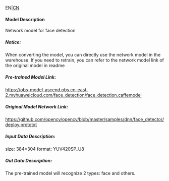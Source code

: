 EN|[CN](Readme_cn.md)
#### Model Description
Network model for face detection

##### Notice:
When converting the model, you can directly use the network model in the warehouse. If you need to retrain, you can refer to the network model link of the original model in readme

##### Pre-trained Model Link:
https://obs-model-ascend.obs.cn-east-2.myhuaweicloud.com/face_detection/face_detection.caffemodel

##### Original Model Network Link:
https://github.com/opencv/opencv/blob/master/samples/dnn/face_detector/deploy.prototxt

##### Input Data Description:
size: 384*304
format: YUV420SP_U8

##### Out Data Description:
The pre-trained model will recognize 2 types: face and others.
